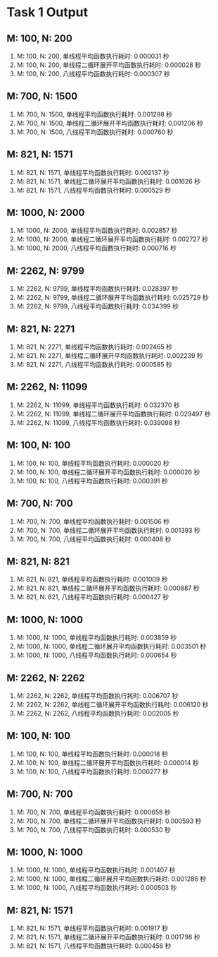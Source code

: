 # Task 1 Output
## M: 100, N: 200
1. M: 100, N: 200, 单线程平均函数执行耗时: 0.000031 秒
2. M: 100, N: 200, 单线程二循环展开平均函数执行耗时: 0.000028 秒
3. M: 100, N: 200, 八线程平均函数执行耗时: 0.000307 秒
## M: 700, N: 1500
1. M: 700, N: 1500, 单线程平均函数执行耗时: 0.001298 秒
2. M: 700, N: 1500, 单线程二循环展开平均函数执行耗时: 0.001206 秒
3. M: 700, N: 1500, 八线程平均函数执行耗时: 0.000760 秒
## M: 821, N: 1571
1. M: 821, N: 1571, 单线程平均函数执行耗时: 0.002137 秒
2. M: 821, N: 1571, 单线程二循环展开平均函数执行耗时: 0.001626 秒
3. M: 821, N: 1571, 八线程平均函数执行耗时: 0.000529 秒
## M: 1000, N: 2000
1. M: 1000, N: 2000, 单线程平均函数执行耗时: 0.002857 秒
2. M: 1000, N: 2000, 单线程二循环展开平均函数执行耗时: 0.002727 秒
3. M: 1000, N: 2000, 八线程平均函数执行耗时: 0.000716 秒
## M: 2262, N: 9799
1. M: 2262, N: 9799, 单线程平均函数执行耗时: 0.028397 秒
2. M: 2262, N: 9799, 单线程二循环展开平均函数执行耗时: 0.025729 秒
3. M: 2262, N: 9799, 八线程平均函数执行耗时: 0.034399 秒
## M: 821, N: 2271
1. M: 821, N: 2271, 单线程平均函数执行耗时: 0.002465 秒
2. M: 821, N: 2271, 单线程二循环展开平均函数执行耗时: 0.002239 秒
3. M: 821, N: 2271, 八线程平均函数执行耗时: 0.000585 秒
## M: 2262, N: 11099
1. M: 2262, N: 11099, 单线程平均函数执行耗时: 0.032370 秒
2. M: 2262, N: 11099, 单线程二循环展开平均函数执行耗时: 0.029497 秒
3. M: 2262, N: 11099, 八线程平均函数执行耗时: 0.039098 秒
## M: 100, N: 100
1. M: 100, N: 100, 单线程平均函数执行耗时: 0.000020 秒
2. M: 100, N: 100, 单线程二循环展开平均函数执行耗时: 0.000026 秒
3. M: 100, N: 100, 八线程平均函数执行耗时: 0.000391 秒
## M: 700, N: 700
1. M: 700, N: 700, 单线程平均函数执行耗时: 0.001506 秒
2. M: 700, N: 700, 单线程二循环展开平均函数执行耗时: 0.001393 秒
3. M: 700, N: 700, 八线程平均函数执行耗时: 0.000408 秒
## M: 821, N: 821
1. M: 821, N: 821, 单线程平均函数执行耗时: 0.001009 秒
2. M: 821, N: 821, 单线程二循环展开平均函数执行耗时: 0.000887 秒
3. M: 821, N: 821, 八线程平均函数执行耗时: 0.000427 秒
## M: 1000, N: 1000
1. M: 1000, N: 1000, 单线程平均函数执行耗时: 0.003859 秒
2. M: 1000, N: 1000, 单线程二循环展开平均函数执行耗时: 0.003501 秒
3. M: 1000, N: 1000, 八线程平均函数执行耗时: 0.000654 秒
## M: 2262, N: 2262
1. M: 2262, N: 2262, 单线程平均函数执行耗时: 0.006707 秒
2. M: 2262, N: 2262, 单线程二循环展开平均函数执行耗时: 0.006120 秒
3. M: 2262, N: 2262, 八线程平均函数执行耗时: 0.002005 秒
## M: 100, N: 100
1. M: 100, N: 100, 单线程平均函数执行耗时: 0.000018 秒
2. M: 100, N: 100, 单线程二循环展开平均函数执行耗时: 0.000014 秒
3. M: 100, N: 100, 八线程平均函数执行耗时: 0.000277 秒
## M: 700, N: 700
1. M: 700, N: 700, 单线程平均函数执行耗时: 0.000658 秒
2. M: 700, N: 700, 单线程二循环展开平均函数执行耗时: 0.000593 秒
3. M: 700, N: 700, 八线程平均函数执行耗时: 0.000530 秒
## M: 1000, N: 1000
1. M: 1000, N: 1000, 单线程平均函数执行耗时: 0.001407 秒
2. M: 1000, N: 1000, 单线程二循环展开平均函数执行耗时: 0.001286 秒
3. M: 1000, N: 1000, 八线程平均函数执行耗时: 0.000503 秒
## M: 821, N: 1571
1. M: 821, N: 1571, 单线程平均函数执行耗时: 0.001917 秒
2. M: 821, N: 1571, 单线程二循环展开平均函数执行耗时: 0.001798 秒
3. M: 821, N: 1571, 八线程平均函数执行耗时: 0.000458 秒